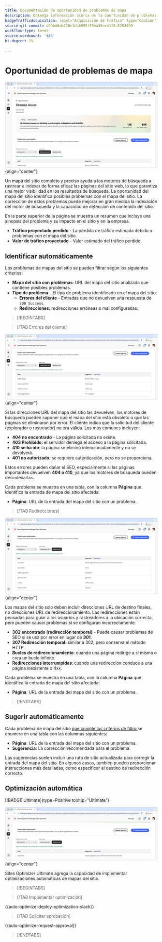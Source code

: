```yaml
---
title: Documentación de oportunidad de problemas de mapa
description: Obtenga información acerca de la oportunidad de problemas de mapa del sitio y cómo utilizarla para mejorar la adquisición de tráfico.
badgeTrafficAcquisition: label="Adquisición de tráfico" type="Caution" url="../../opportunity-types/traffic-acquisition.md" tooltip="Adquisición de tráfico"
source-git-commit: c99bd0ab418c1eb0693f39ea16ee41f8a1263099
workflow-type: tm+mt
source-wordcount: '486'
ht-degree: 1%

---
```



# Oportunidad de problemas de mapa

![Oportunidad de problemas de mapa del sitio](./assets/sitemap-issues/hero.png){align="center"}

Un mapa del sitio completo y preciso ayuda a los motores de búsqueda a rastrear e indexar de forma eficaz las páginas del sitio web, lo que garantiza una mejor visibilidad en los resultados de búsqueda. La oportunidad del mapa del sitio identifica posibles problemas con el mapa del sitio. La corrección de estos problemas puede mejorar en gran medida la indexación del motor de búsqueda y la capacidad de detección de contenido del sitio.

En la parte superior de la página se muestra un resumen que incluye una sinopsis del problema y su impacto en el sitio y en la empresa.

* **Tráfico proyectado perdido** - La pérdida de tráfico estimada debido a problemas con el mapa del sitio.
* **Valor de tráfico proyectado** - Valor estimado del tráfico perdido.

## Identificar automáticamente

Los problemas de mapas del sitio se pueden filtrar según los siguientes criterios:

* **Mapa del sitio con problemas**: URL del mapa del sitio analizada que contiene posibles problemas.
* **Tipo de problema** - El tipo de problema identificado en el mapa del sitio:
   * **Errores del cliente** - Entradas que no devuelven una respuesta de `200 Success`.
   * **Redirecciones**: redirecciones erróneas o mal configuradas.

>[!BEGINTABS]

>[!TAB Errores del cliente]

![Identificar automáticamente los errores de cliente de mapa del sitio](./assets/sitemap-issues/auto-identify-client-errors.png){align="center"}

Si las direcciones URL del mapa del sitio las devuelven, los motores de búsqueda pueden suponer que el mapa del sitio está obsoleto o que las páginas se eliminaron por error. El cliente indica que la solicitud del cliente (explorador o rastreador) no era válida. Los más comunes incluyen:

* **404 no encontrado** - La página solicitada no existe.
* **403 Prohibido**: el servidor deniega el acceso a la página solicitada.
* **410 se ha ido**: la página se eliminó intencionadamente y no se devolverá.
* **401 no autorizado**: se requiere autenticación, pero no se proporciona.

Estos errores pueden dañar el SEO, especialmente si las páginas importantes devuelven **404 o 410**, ya que los motores de búsqueda pueden desindexarlas.

Cada problema se muestra en una tabla, con la columna **Página** que identifica la entrada de mapa del sitio afectada:

* **Página**: URL de la entrada del mapa del sitio con un problema.

>[!TAB Redirecciones]

![Identificar automáticamente los errores de cliente de mapa del sitio](./assets/sitemap-issues/auto-identify-redirects.png){align="center"}

Los mapas del sitio solo deben incluir direcciones URL de destino finales, no direcciones URL de redireccionamiento. Las redirecciones están pensadas para guiar a los usuarios y rastreadores a la ubicación correcta, pero pueden causar problemas si se configuran incorrectamente:

* **302 encontrado (redirección temporal)** - Puede causar problemas de SEO si se usa por error en lugar de **301**.
* **307 Redirección temporal**: similar a 302, pero conserva el método HTTP.
* **Bucles de redireccionamiento**: cuando una página redirige a sí misma o crea un bucle infinito.
* **Redirecciones interrumpidas**: cuando una redirección conduce a una página inexistente o 4xx.

Cada problema se muestra en una tabla, con la columna **Página** que identifica la entrada de mapa del sitio afectada:

* **Página**: URL de la entrada del mapa del sitio con un problema.

>[!ENDTABS]

## Sugerir automáticamente

Cada problema de mapa del sitio [ que cumple los criterios de filtro ](#auto-identify) se enumera en una tabla con las columnas siguientes:

* **Página**: URL de la entrada del mapa del sitio con un problema.
* **Sugerencia**: La corrección recomendada para el problema.

Las sugerencias suelen incluir una ruta de sitio actualizada para corregir la entrada del mapa del sitio. En algunos casos, también pueden proporcionar instrucciones más detalladas, como especificar el destino de redirección correcto.

## Optimización automática

[!BADGE Ultimate]{type=Positive tooltip="Ultimate"}

![Problemas de optimización automática del mapa del sitio](./assets/sitemap-issues/auto-optimize.png){align="center"}

Sites Optimizer Ultimate agrega la capacidad de implementar optimizaciones automáticas de mapas del sitio.

>[!BEGINTABS]

>[!TAB Implementar optimización]

{{auto-optimize-deploy-optimization-slack}}

>[!TAB Solicitar aprobación]

{{auto-optimize-request-approval}}

>[!ENDTABS]
